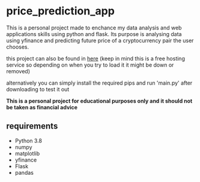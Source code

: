 # price_prediction_app
This is a personal project made to enchance my data analysis and web applications skills using python and flask. Its purpose is analysing data using yfinance and predicting future price of a cryptocurrency pair the user chooses.

this project can also be found in [here](http://struggl3r.pythonanywhere.com/) (keep in mind this is a free hosting service so depending on when you try to load it it might be down or removed)

alternatively you can simply install the required pips and run 'main.py' after downloading to test it out 

**This is a personal project for educational purposes only and it should not be taken as financial advice**

## requirements
- Python 3.8
- numpy
- matplotlib
- yfinance
- Flask
- pandas

